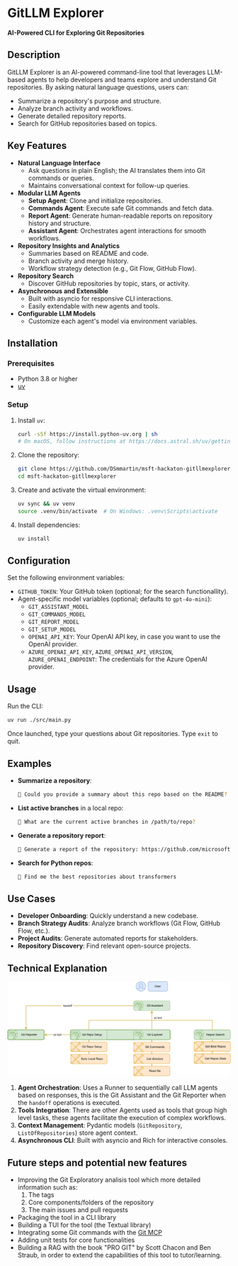 # GitLLM Explorer
**AI-Powered CLI for Exploring Git Repositories**

## Description

GitLLM Explorer is an AI-powered command-line tool that leverages LLM-based agents to help developers and teams explore and understand Git repositories. By asking natural language questions, users can:

- Summarize a repository's purpose and structure.
- Analyze branch activity and workflows.
- Generate detailed repository reports.
- Search for GitHub repositories based on topics.

## Key Features

- **Natural Language Interface**
  - Ask questions in plain English; the AI translates them into Git commands or queries.
  - Maintains conversational context for follow-up queries.
- **Modular LLM Agents**
  - **Setup Agent**: Clone and initialize repositories.
  - **Commands Agent**: Execute safe Git commands and fetch data.
  - **Report Agent**: Generate human-readable reports on repository history and structure.
  - **Assistant Agent**: Orchestrates agent interactions for smooth workflows.
- **Repository Insights and Analytics**
  - Summaries based on README and code.
  - Branch activity and merge history.
  - Workflow strategy detection (e.g., Git Flow, GitHub Flow).
- **Repository Search**
  - Discover GitHub repositories by topic, stars, or activity.
- **Asynchronous and Extensible**
  - Built with asyncio for responsive CLI interactions.
  - Easily extendable with new agents and tools.
- **Configurable LLM Models**
  - Customize each agent's model via environment variables.

## Installation

### Prerequisites

- Python 3.8 or higher
- [uv](https://github.com/astral-sh/uv)

### Setup

1. Install `uv`:

   ```bash
   curl -sSf https://install.python-uv.org | sh
   # On macOS, follow instructions at https://docs.astral.sh/uv/getting-started/installation/
   ```

2. Clone the repository:

   ```bash
   git clone https://github.com/DSmmartin/msft-hackaton-gitllmexplorer.git
   cd msft-hackaton-gitllmexplorer
   ```

3. Create and activate the virtual environment:

   ```bash
   uv sync && uv venv
   source .venv/bin/activate  # On Windows: .venv\Scripts\activate
   ```

4. Install dependencies:

   ```bash
   uv install
   ```

## Configuration

Set the following environment variables:

- `GITHUB_TOKEN`: Your GitHub token (optional; for the search functionallity).
- Agent-specific model variables (optional; defaults to `gpt-4o-mini`):
  - `GIT_ASSISTANT_MODEL`
  - `GIT_COMMANDS_MODEL`
  - `GIT_REPORT_MODEL`
  - `GIT_SETUP_MODEL`
  - `OPENAI_API_KEY`: Your OpenAI API key, in case you want to use the OpenAI provider.
  - `AZURE_OPENAI_API_KEY`, `AZURE_OPENAI_API_VERSION`,  `AZURE_OPENAI_ENDPOINT`: The credentials for the Azure OpenAI provider.


## Usage

Run the CLI:

```bash
uv run ./src/main.py
```

Once launched, type your questions about Git repositories. Type `exit` to quit.

## Examples

- **Summarize a repository**:

  ```bash
  💬 Could you provide a summary about this repo based on the README? The URL is https://github.com/microsoft/promptflow.git
  ```

- **List active branches** in a local repo:

  ```bash
  💬 What are the current active branches in /path/to/repo?
  ```

- **Generate a repository report**:

  ```bash
  💬 Generate a report of the repository: https://github.com/microsoft/promptflow.git
  ```

- **Search for Python repos**:

  ```bash
  💬 Find me the best repositories about transformers
  ```

## Use Cases

- **Developer Onboarding**: Quickly understand a new codebase.
- **Branch Strategy Audits**: Analyze branch workflows (Git Flow, GitHub Flow, etc.).
- **Project Audits**: Generate automated reports for stakeholders.
- **Repository Discovery**: Find relevant open-source projects.

## Technical Explanation

![Architecture Diagram](doc/architecture.png)

1. **Agent Orchestration**: Uses a Runner to sequentially call LLM agents based on responses, this is the Git Assistant and the Git Reporter when the `handoff` operations is executed.
2. **Tools Integration**: There are other Agents used as tools that group high level tasks, these agents facilitate the execution of complex workflows.
3. **Context Management**: Pydantic models (`GitRepository`, `ListOfRepositories`) store agent context.
4. **Asynchronous CLI**: Built with asyncio and Rich for interactive consoles.


## Future steps and potential new features

- Improving the Git Exploratory analisis tool which more detailed information such as:
    1. The tags
    2. Core components/folders of the repository
    3. The main issues and pull requests
- Packaging the tool in a CLI library
- Building a TUI for the tool (the Textual library)
- Integrating some Git commands with the [Git MCP](https://github.com/modelcontextprotocol/servers/tree/main/src/git)
- Adding unit tests for core functionalities
- Building a RAG with the book "PRO GIT" by Scott Chacon and Ben Straub, in order to extend the capabilities of this tool to tutor/learning.
